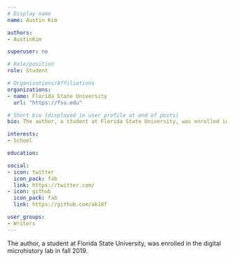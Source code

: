 ```yaml
---
# Display name
name: Austin Kim

authors:
- AustinKim

superuser: no

# Role/position
role: Student

# Organizations/Affiliations
organizations:
- name: Florida State University
  url: "https://fsu.edu"

# Short bio (displayed in user profile at end of posts)
bio: The author, a student at Florida State University, was enrolled in the digital microhistory lab in fall 2019.

interests: 
- School

education:

social:
- icon: twitter
  icon_pack: fab
  link: https://twitter.com/
- icon: github
  icon_pack: fab
  link: https://github.com/ak18f

user_groups:
- Writers
---
```

The author, a student at Florida State University, was enrolled in the digital microhistory lab in fall 2019.


